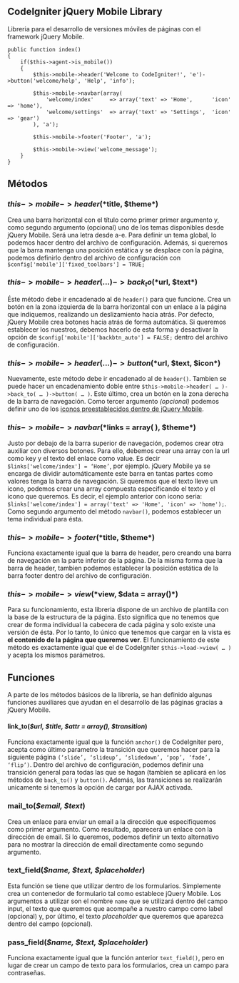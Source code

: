 ## CodeIgniter jQuery Mobile Library

Libreria para el desarrollo de versiones móviles de páginas con el framework
jQuery Mobile.

```
public function index()
{
	if($this->agent->is_mobile())
	{
		$this->mobile->header('Welcome to CodeIgniter!', 'e')->button('welcome/help', 'Help', 'info');

		$this->mobile->navbar(array(
			'welcome/index' 	=> array('text' => 'Home', 		'icon' => 'home'),
			'welcome/settings'	=> array('text' => 'Settings', 	'icon' => 'gear')
		), 'a');

		$this->mobile->footer('Footer', 'a');

		$this->mobile->view('welcome_message');
	}
}
```

## Métodos

### $this->mobile->header(*$title, $theme*)

Crea una barra horizontal con el título como primer primer argumento y, como 
segundo argumento (opcional) uno de los temas disponibles desde jQuery Mobile.
Será una letra desde a-e. Para definir un tema global, lo podemos hacer dentro
del archivo de configuración. Además, si queremos que la barra mantenga una 
posición estática y se desplace con la página, podemos definirlo dentro del 
archivo de configuración con `$config['mobile']['fixed_toolbars'] = TRUE;`

### $this->mobile->header( … )->back_to(*$url, $text*)

Éste método debe ir encadenado al de `header()` para que funcione. Crea un botón 
en la zona izquierda de la barra horizontal con un enlace a la página que 
indiquemos, realizando un deslizamiento hacia atrás. Por defecto, jQuery 
Mobile crea botones hacia atrás de forma automática. Si queremos establecer 
los nuestros, debemos hacerlo de esta forma y desactivar la opción de 
`$config['mobile']['backbtn_auto'] = FALSE;` dentro del archivo de configuración.

### $this->mobile->header( … )->button(*$url, $text, $icon*)

Nuevamente, este método debe ir encadenado al de `header()`. Tambien se puede 
hacer un encadenamiento doble entre `$this->mobile->header( … )->back_to( … )->button( … )`. 
Este último, crea un botón en la zona derecha de la barra de navegación. 
Como tercer argumento *(opcional)* podemos definir uno de los [iconos 
preestablecidos dentro de jQuery Mobile](http://jquerymobile.com/demos/1.0b2/#/demos/1.0b2/docs/buttons/buttons-icons.html).

### $this->mobile->navbar(*$links = array( ), $theme*)

Justo por debajo de la barra superior de navegación, podemos crear otra 
auxiliar con diversos botones. Para ello, debemos crear una array con la url 
como key y el texto del enlace como value. Es decir `$links['welcome/index'] = ‘Home’`,
por ejemplo. jQuery Mobile ya se encarga de dividir automáticamente este barra 
en tantas partes como valores tenga la barra de navegación. Si queremos que el
texto lleve un icono, podemos crear una array compuesta especificando el texto y
el icono que queremos. Es decir, el ejemplo anterior con icono seria: 
`$links['welcome/index'] = array('text' => 'Home', 'icon' => 'home');`. Como 
segundo argumento del método `navbar()`, podemos establecer un tema individual 
para ésta.

### $this->mobile->footer(*$title, $theme*)

Funciona exactamente igual que la barra de header, pero creando una barra de 
navegación en la parte inferior de la página. De la misma forma que la barra 
de header, tambien podemos establecer la posición estática de la barra footer
dentro del archivo de configuración.

### $this->mobile->view(*$view, $data = array()*)

Para su funcionamiento, esta libreria dispone de un archivo de plantilla con 
la base de la estructura de la página. Esto significa que no tenemos que 
crear de forma individual la cabecera de cada página y solo existe una 
versión de ésta. Por lo tanto, lo único que tenemos que cargar en la vista 
es **el contenido de la página que queremos ver**. El funcionamiento de este 
método es exactamente igual que el de CodeIgniter `$this->load->view( … )`
y acepta los mismos parámetros.

## Funciones

A parte de los métodos básicos de la libreria, se han definido algunas 
funciones auxiliares que ayudan en el desarrollo de las páginas gracias a 
jQuery Mobile.

#### link_to(*$url, $title, $attr = array(), $transition*)

Funciona exactamente igual que la función `anchor()` de CodeIgniter pero, 
acepta como último parametro la transición que queremos hacer para la 
siguiente página `(‘slide’, ‘slideup’, ‘slidedown’, ‘pop’, ‘fade’, ‘flip’)`. 
Dentro del archivo de configuración, podemos definir una transición general 
para todas las que se hagan (tambien se aplicará en los métodos de `back_to()`
y `button()`. Además, las transiciones se realizarán unicamente si tenemos 
la opción de cargar por AJAX activada.

### mail_to(*$email, $text*)

Crea un enlace para enviar un email a la dirección que especifiquemos como 
primer argumento. Como resultado, aparecerá un enlace con la dirección de 
email. Si lo queremos, podemos definir un texto alternativo para no mostrar 
la dirección de email directamente como segundo argumento.

### text_field(*$name, $text, $placeholder*)

Esta función se tiene que utilizar dentro de los formularios. Simplemente 
crea un contenedor de formulario tal como establece jQuery Mobile. Los 
argumentos a utilizar son el nombre `name` que se utilizará dentro del campo 
input, el texto que queremos que acompañe a nuestro campo como label 
(opcional) y, por último, el texto *placeholder* que queremos que aparezca 
dentro del campo (opcional).

### pass_field(*$name, $text, $placeholder*)

Funciona exactamente igual que la función anterior `text_field()`, pero en 
lugar de crear un campo de texto para los formularios, crea un campo para 
contraseñas.